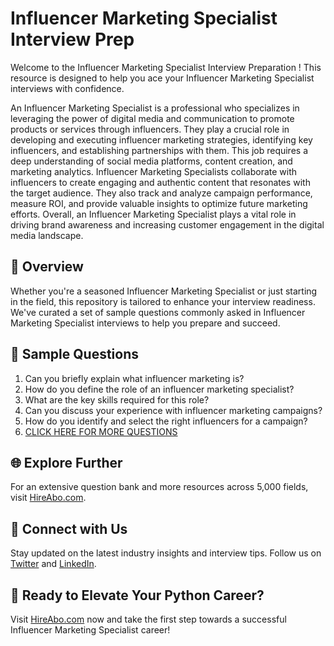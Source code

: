 # Influencer Marketing Specialist Interview Prep

Welcome to the Influencer Marketing Specialist Interview Preparation ! This resource is designed to help you ace your Influencer Marketing Specialist interviews with confidence.

An Influencer Marketing Specialist is a professional who specializes in leveraging the power of digital media and communication to promote products or services through influencers. They play a crucial role in developing and executing influencer marketing strategies, identifying key influencers, and establishing partnerships with them. This job requires a deep understanding of social media platforms, content creation, and marketing analytics. Influencer Marketing Specialists collaborate with influencers to create engaging and authentic content that resonates with the target audience. They also track and analyze campaign performance, measure ROI, and provide valuable insights to optimize future marketing efforts. Overall, an Influencer Marketing Specialist plays a vital role in driving brand awareness and increasing customer engagement in the digital media landscape.

## 🚀 Overview

Whether you're a seasoned Influencer Marketing Specialist or just starting in the field, this repository is tailored to enhance your interview readiness. We've curated a set of sample questions commonly asked in Influencer Marketing Specialist interviews to help you prepare and succeed.

## 📝 Sample Questions

1. Can you briefly explain what influencer marketing is?
2. How do you define the role of an influencer marketing specialist?
3. What are the key skills required for this role?
4. Can you discuss your experience with influencer marketing campaigns?
5. How do you identify and select the right influencers for a campaign?
6. [CLICK HERE FOR MORE QUESTIONS](https://hireabo.com/job/8_4_19/Influencer%20Marketing%20Specialist)

## 🌐 Explore Further

For an extensive question bank and more resources across 5,000 fields, visit [HireAbo.com](https://www.hireabo.com).

## 📱 Connect with Us

Stay updated on the latest industry insights and interview tips. Follow us on [Twitter](https://twitter.com/hireabo) and [LinkedIn](https://www.linkedin.com/in/hire-abo-3609972a8/).

## 🚀 Ready to Elevate Your Python Career?

Visit [HireAbo.com](https://www.hireabo.com) now and take the first step towards a successful Influencer Marketing Specialist career!